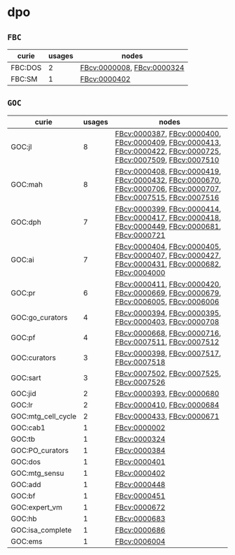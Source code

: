 # dpo

## `FBC`

| curie   |   usages | nodes                                                                                                    |
|---------|----------|----------------------------------------------------------------------------------------------------------|
| FBC:DOS |        2 | [FBcv:0000008](https://bioregistry.io/FBcv:0000008), [FBcv:0000324](https://bioregistry.io/FBcv:0000324) |
| FBC:SM  |        1 | [FBcv:0000402](https://bioregistry.io/FBcv:0000402)                                                      |

## `GOC`

| curie              |   usages | nodes                                                                                                                                                                                                                                                                                                                                                                                                                                  |
|--------------------|----------|----------------------------------------------------------------------------------------------------------------------------------------------------------------------------------------------------------------------------------------------------------------------------------------------------------------------------------------------------------------------------------------------------------------------------------------|
| GOC:jl             |        8 | [FBcv:0000387](https://bioregistry.io/FBcv:0000387), [FBcv:0000400](https://bioregistry.io/FBcv:0000400), [FBcv:0000409](https://bioregistry.io/FBcv:0000409), [FBcv:0000413](https://bioregistry.io/FBcv:0000413), [FBcv:0000422](https://bioregistry.io/FBcv:0000422), [FBcv:0000725](https://bioregistry.io/FBcv:0000725), [FBcv:0007509](https://bioregistry.io/FBcv:0007509), [FBcv:0007510](https://bioregistry.io/FBcv:0007510) |
| GOC:mah            |        8 | [FBcv:0000408](https://bioregistry.io/FBcv:0000408), [FBcv:0000419](https://bioregistry.io/FBcv:0000419), [FBcv:0000432](https://bioregistry.io/FBcv:0000432), [FBcv:0000670](https://bioregistry.io/FBcv:0000670), [FBcv:0000706](https://bioregistry.io/FBcv:0000706), [FBcv:0000707](https://bioregistry.io/FBcv:0000707), [FBcv:0007515](https://bioregistry.io/FBcv:0007515), [FBcv:0007516](https://bioregistry.io/FBcv:0007516) |
| GOC:dph            |        7 | [FBcv:0000399](https://bioregistry.io/FBcv:0000399), [FBcv:0000414](https://bioregistry.io/FBcv:0000414), [FBcv:0000417](https://bioregistry.io/FBcv:0000417), [FBcv:0000418](https://bioregistry.io/FBcv:0000418), [FBcv:0000449](https://bioregistry.io/FBcv:0000449), [FBcv:0000681](https://bioregistry.io/FBcv:0000681), [FBcv:0000721](https://bioregistry.io/FBcv:0000721)                                                      |
| GOC:ai             |        7 | [FBcv:0000404](https://bioregistry.io/FBcv:0000404), [FBcv:0000405](https://bioregistry.io/FBcv:0000405), [FBcv:0000407](https://bioregistry.io/FBcv:0000407), [FBcv:0000427](https://bioregistry.io/FBcv:0000427), [FBcv:0000431](https://bioregistry.io/FBcv:0000431), [FBcv:0000682](https://bioregistry.io/FBcv:0000682), [FBcv:0004000](https://bioregistry.io/FBcv:0004000)                                                      |
| GOC:pr             |        6 | [FBcv:0000411](https://bioregistry.io/FBcv:0000411), [FBcv:0000420](https://bioregistry.io/FBcv:0000420), [FBcv:0000669](https://bioregistry.io/FBcv:0000669), [FBcv:0000679](https://bioregistry.io/FBcv:0000679), [FBcv:0006005](https://bioregistry.io/FBcv:0006005), [FBcv:0006006](https://bioregistry.io/FBcv:0006006)                                                                                                           |
| GOC:go_curators    |        4 | [FBcv:0000394](https://bioregistry.io/FBcv:0000394), [FBcv:0000395](https://bioregistry.io/FBcv:0000395), [FBcv:0000403](https://bioregistry.io/FBcv:0000403), [FBcv:0000708](https://bioregistry.io/FBcv:0000708)                                                                                                                                                                                                                     |
| GOC:pf             |        4 | [FBcv:0000668](https://bioregistry.io/FBcv:0000668), [FBcv:0000716](https://bioregistry.io/FBcv:0000716), [FBcv:0007511](https://bioregistry.io/FBcv:0007511), [FBcv:0007512](https://bioregistry.io/FBcv:0007512)                                                                                                                                                                                                                     |
| GOC:curators       |        3 | [FBcv:0000398](https://bioregistry.io/FBcv:0000398), [FBcv:0007517](https://bioregistry.io/FBcv:0007517), [FBcv:0007518](https://bioregistry.io/FBcv:0007518)                                                                                                                                                                                                                                                                          |
| GOC:sart           |        3 | [FBcv:0007502](https://bioregistry.io/FBcv:0007502), [FBcv:0007525](https://bioregistry.io/FBcv:0007525), [FBcv:0007526](https://bioregistry.io/FBcv:0007526)                                                                                                                                                                                                                                                                          |
| GOC:jid            |        2 | [FBcv:0000393](https://bioregistry.io/FBcv:0000393), [FBcv:0000680](https://bioregistry.io/FBcv:0000680)                                                                                                                                                                                                                                                                                                                               |
| GOC:lr             |        2 | [FBcv:0000410](https://bioregistry.io/FBcv:0000410), [FBcv:0000684](https://bioregistry.io/FBcv:0000684)                                                                                                                                                                                                                                                                                                                               |
| GOC:mtg_cell_cycle |        2 | [FBcv:0000433](https://bioregistry.io/FBcv:0000433), [FBcv:0000671](https://bioregistry.io/FBcv:0000671)                                                                                                                                                                                                                                                                                                                               |
| GOC:cab1           |        1 | [FBcv:0000002](https://bioregistry.io/FBcv:0000002)                                                                                                                                                                                                                                                                                                                                                                                    |
| GOC:tb             |        1 | [FBcv:0000324](https://bioregistry.io/FBcv:0000324)                                                                                                                                                                                                                                                                                                                                                                                    |
| GOC:PO_curators    |        1 | [FBcv:0000384](https://bioregistry.io/FBcv:0000384)                                                                                                                                                                                                                                                                                                                                                                                    |
| GOC:dos            |        1 | [FBcv:0000401](https://bioregistry.io/FBcv:0000401)                                                                                                                                                                                                                                                                                                                                                                                    |
| GOC:mtg_sensu      |        1 | [FBcv:0000402](https://bioregistry.io/FBcv:0000402)                                                                                                                                                                                                                                                                                                                                                                                    |
| GOC:add            |        1 | [FBcv:0000448](https://bioregistry.io/FBcv:0000448)                                                                                                                                                                                                                                                                                                                                                                                    |
| GOC:bf             |        1 | [FBcv:0000451](https://bioregistry.io/FBcv:0000451)                                                                                                                                                                                                                                                                                                                                                                                    |
| GOC:expert_vm      |        1 | [FBcv:0000672](https://bioregistry.io/FBcv:0000672)                                                                                                                                                                                                                                                                                                                                                                                    |
| GOC:hb             |        1 | [FBcv:0000683](https://bioregistry.io/FBcv:0000683)                                                                                                                                                                                                                                                                                                                                                                                    |
| GOC:isa_complete   |        1 | [FBcv:0000686](https://bioregistry.io/FBcv:0000686)                                                                                                                                                                                                                                                                                                                                                                                    |
| GOC:ems            |        1 | [FBcv:0006004](https://bioregistry.io/FBcv:0006004)                                                                                                                                                                                                                                                                                                                                                                                    |

